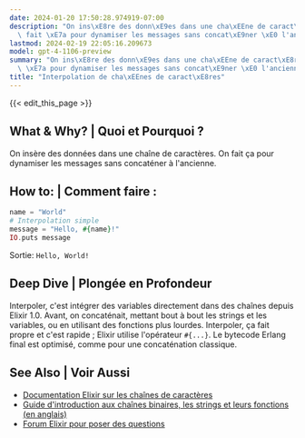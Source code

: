 ```yaml
---
date: 2024-01-20 17:50:28.974919-07:00
description: "On ins\xE8re des donn\xE9es dans une cha\xEEne de caract\xE8res. On\
  \ fait \xE7a pour dynamiser les messages sans concat\xE9ner \xE0 l'ancienne."
lastmod: 2024-02-19 22:05:16.209673
model: gpt-4-1106-preview
summary: "On ins\xE8re des donn\xE9es dans une cha\xEEne de caract\xE8res. On fait\
  \ \xE7a pour dynamiser les messages sans concat\xE9ner \xE0 l'ancienne."
title: "Interpolation de cha\xEEnes de caract\xE8res"
---
```


{{< edit_this_page >}}

## What & Why? | Quoi et Pourquoi ?
On insère des données dans une chaîne de caractères. On fait ça pour dynamiser les messages sans concaténer à l'ancienne.

## How to: | Comment faire :
```elixir
name = "World"
# Interpolation simple
message = "Hello, #{name}!"
IO.puts message
```
Sortie: `Hello, World!`

## Deep Dive | Plongée en Profondeur
Interpoler, c'est intégrer des variables directement dans des chaînes depuis Elixir 1.0. Avant, on concaténait, mettant bout à bout les strings et les variables, ou en utilisant des fonctions plus lourdes. Interpoler, ça fait propre et c'est rapide ; Elixir utilise l'opérateur `#{...}`. Le bytecode Erlang final est optimisé, comme pour une concaténation classique.

## See Also | Voir Aussi
- [Documentation Elixir sur les chaînes de caractères](https://hexdocs.pm/elixir/String.html)
- [Guide d'introduction aux chaînes binaires, les strings et leurs fonctions (en anglais)](https://elixir-lang.org/getting-started/binaries-strings-and-char-lists.html)
- [Forum Elixir pour poser des questions](https://elixirforum.com/)
